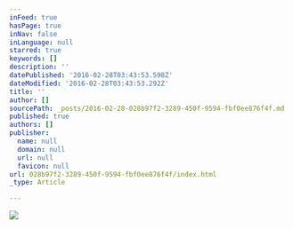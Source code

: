 ```yaml
---
inFeed: true
hasPage: true
inNav: false
inLanguage: null
starred: true
keywords: []
description: ''
datePublished: '2016-02-28T03:43:53.598Z'
dateModified: '2016-02-28T03:43:53.292Z'
title: ''
author: []
sourcePath: _posts/2016-02-28-028b97f2-3289-450f-9594-fbf0ee876f4f.md
published: true
authors: []
publisher:
  name: null
  domain: null
  url: null
  favicon: null
url: 028b97f2-3289-450f-9594-fbf0ee876f4f/index.html
_type: Article

---
```

![](https://s3-us-west-2.amazonaws.com/the-grid-img/p/1f378d64d28585902e5cf4c479e6975d3307b90b.jpg)